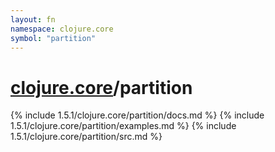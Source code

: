 ```yaml
---
layout: fn
namespace: clojure.core
symbol: "partition"
---
```


# [clojure.core](../)/partition

{% include 1.5.1/clojure.core/partition/docs.md %}
{% include 1.5.1/clojure.core/partition/examples.md %}
{% include 1.5.1/clojure.core/partition/src.md %}

